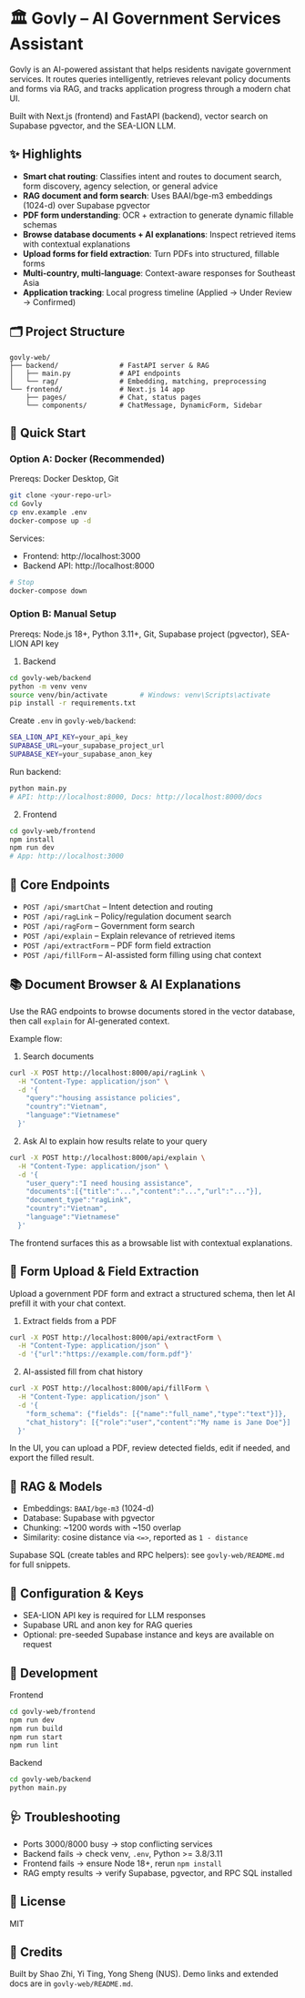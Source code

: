 # 🏛️ Govly – AI Government Services Assistant

Govly is an AI-powered assistant that helps residents navigate government services. It routes queries intelligently, retrieves relevant policy documents and forms via RAG, and tracks application progress through a modern chat UI.

Built with Next.js (frontend) and FastAPI (backend), vector search on Supabase pgvector, and the SEA-LION LLM.

## ✨ Highlights

- **Smart chat routing**: Classifies intent and routes to document search, form discovery, agency selection, or general advice
- **RAG document and form search**: Uses BAAI/bge-m3 embeddings (1024-d) over Supabase pgvector
- **PDF form understanding**: OCR + extraction to generate dynamic fillable schemas
- **Browse database documents + AI explanations**: Inspect retrieved items with contextual explanations
- **Upload forms for field extraction**: Turn PDFs into structured, fillable forms
- **Multi-country, multi-language**: Context-aware responses for Southeast Asia
- **Application tracking**: Local progress timeline (Applied → Under Review → Confirmed)

## 🗂 Project Structure

```
govly-web/
├── backend/               # FastAPI server & RAG
│   ├── main.py            # API endpoints
│   └── rag/               # Embedding, matching, preprocessing
└── frontend/              # Next.js 14 app
    ├── pages/             # Chat, status pages
    └── components/        # ChatMessage, DynamicForm, Sidebar
```

## 🚀 Quick Start

### Option A: Docker (Recommended)

Prereqs: Docker Desktop, Git

```bash
git clone <your-repo-url>
cd Govly
cp env.example .env
docker-compose up -d
```

Services:
- Frontend: http://localhost:3000
- Backend API: http://localhost:8000

```bash
# Stop
docker-compose down
```

### Option B: Manual Setup

Prereqs: Node.js 18+, Python 3.11+, Git, Supabase project (pgvector), SEA-LION API key

1) Backend

```bash
cd govly-web/backend
python -m venv venv
source venv/bin/activate        # Windows: venv\Scripts\activate
pip install -r requirements.txt
```

Create `.env` in `govly-web/backend`:

```bash
SEA_LION_API_KEY=your_api_key
SUPABASE_URL=your_supabase_project_url
SUPABASE_KEY=your_supabase_anon_key
```

Run backend:

```bash
python main.py
# API: http://localhost:8000, Docs: http://localhost:8000/docs
```

2) Frontend

```bash
cd govly-web/frontend
npm install
npm run dev
# App: http://localhost:3000
```

## 🧩 Core Endpoints

- `POST /api/smartChat` – Intent detection and routing
- `POST /api/ragLink` – Policy/regulation document search
- `POST /api/ragForm` – Government form search
- `POST /api/explain` – Explain relevance of retrieved items
- `POST /api/extractForm` – PDF form field extraction
- `POST /api/fillForm` – AI-assisted form filling using chat context

## 📚 Document Browser & AI Explanations

Use the RAG endpoints to browse documents stored in the vector database, then call `explain` for AI-generated context.

Example flow:

1) Search documents

```bash
curl -X POST http://localhost:8000/api/ragLink \
  -H "Content-Type: application/json" \
  -d '{
    "query":"housing assistance policies",
    "country":"Vietnam",
    "language":"Vietnamese"
  }'
```

2) Ask AI to explain how results relate to your query

```bash
curl -X POST http://localhost:8000/api/explain \
  -H "Content-Type: application/json" \
  -d '{
    "user_query":"I need housing assistance",
    "documents":[{"title":"...","content":"...","url":"..."}],
    "document_type":"ragLink",
    "country":"Vietnam",
    "language":"Vietnamese"
  }'
```

The frontend surfaces this as a browsable list with contextual explanations.

## 🧾 Form Upload & Field Extraction

Upload a government PDF form and extract a structured schema, then let AI prefill it with your chat context.

1) Extract fields from a PDF

```bash
curl -X POST http://localhost:8000/api/extractForm \
  -H "Content-Type: application/json" \
  -d '{"url":"https://example.com/form.pdf"}'
```

2) AI-assisted fill from chat history

```bash
curl -X POST http://localhost:8000/api/fillForm \
  -H "Content-Type: application/json" \
  -d '{
    "form_schema": {"fields": [{"name":"full_name","type":"text"}]},
    "chat_history": [{"role":"user","content":"My name is Jane Doe"}]
  }'
```

In the UI, you can upload a PDF, review detected fields, edit if needed, and export the filled result.

## 🧠 RAG & Models

- Embeddings: `BAAI/bge-m3` (1024-d)
- Database: Supabase with pgvector
- Chunking: ~1200 words with ~150 overlap
- Similarity: cosine distance via `<=>`, reported as `1 - distance`

Supabase SQL (create tables and RPC helpers): see `govly-web/README.md` for full snippets.

## 🔑 Configuration & Keys

- SEA-LION API key is required for LLM responses
- Supabase URL and anon key for RAG queries
- Optional: pre-seeded Supabase instance and keys are available on request

## 🧪 Development

Frontend

```bash
cd govly-web/frontend
npm run dev
npm run build
npm run start
npm run lint
```

Backend

```bash
cd govly-web/backend
python main.py
```

## 🩺 Troubleshooting

- Ports 3000/8000 busy → stop conflicting services
- Backend fails → check venv, `.env`, Python >= 3.8/3.11
- Frontend fails → ensure Node 18+, rerun `npm install`
- RAG empty results → verify Supabase, pgvector, and RPC SQL installed

## 📜 License

MIT

## 🙌 Credits

Built by Shao Zhi, Yi Ting, Yong Sheng (NUS). Demo links and extended docs are in `govly-web/README.md`.


